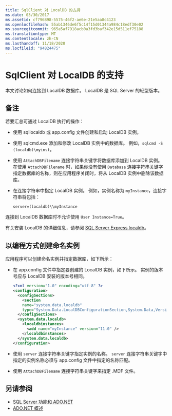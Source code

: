 ```yaml
---
title: SqlClient 对 LocalDB 的支持
ms.date: 03/30/2017
ms.assetid: cf796898-5575-46f2-ae6e-21e5aa8c4123
ms.openlocfilehash: 55ab1346de6f5c14f15d01344a984c18edf30e02
ms.sourcegitcommit: 965a5af7918acb0a3fd3baf342e15d511ef75188
ms.translationtype: MT
ms.contentlocale: zh-CN
ms.lasthandoff: 11/18/2020
ms.locfileid: "94824475"
---
```

# <a name="sqlclient-support-for-localdb"></a>SqlClient 对 LocalDB 的支持

本文讨论如何连接到 LocalDB 数据库。 LocalDB 是 SQL Server 的轻型版本。
  
## <a name="remarks"></a>备注
  
 若要汇总可通过 LocalDB 执行的操作：  
  
- 使用 sqllocaldb 或 app.config 文件创建和启动 LocalDB 实例。  
  
- 使用 sqlcmd.exe 添加和修改 LocalDB 实例中的数据库。 例如，`sqlcmd -S (localdb)\myinst`。  
  
- 使用 `AttachDBFilename` 连接字符串关键字将数据库添加到 LocalDB 实例。 在使用 `AttachDBFilename` 时，如果你没有使用 `Database` 连接字符串关键字指定数据库的名称，则在应用程序关闭时，将从 LocalDB 实例中删除该数据库。  
  
- 在连接字符串中指定 LocalDB 实例。 例如，实例名称为 `myInstance`，连接字符串将包括：  
  
    `server=(localdb)\\myInstance`  
  
 连接到 LocalDB 数据库时不允许使用 `User Instance=True`。  
  
有关安装 LocalDB 的详细信息，请参阅 [SQL Server Express localdb](/sql/database-engine/configure-windows/sql-server-express-localdb)。
  
## <a name="programmatically-create-a-named-instance"></a>以编程方式创建命名实例  

 应用程序可以创建命名实例并指定数据库，如下所示：  
  
- 在 app.config 文件中指定要创建的 LocalDB 实例，如下所示。  实例的版本号应与 LocalDB 安装的版本号相同。  
  
    ```xml  
    <?xml version="1.0" encoding="utf-8" ?>  
    <configuration>  
      <configSections>  
        <section  
        name="system.data.localdb"  
        type="System.Data.LocalDBConfigurationSection,System.Data,Version=4.0.0.0,Culture=neutral,PublicKeyToken=b77a5c561934e089"/>  
      </configSections>  
      <system.data.localdb>  
        <localdbinstances>  
          <add name="myInstance" version="11.0" />  
        </localdbinstances>  
      </system.data.localdb>  
    </configuration>  
    ```  
  
- 使用 `server` 连接字符串关键字指定实例的名称。  `server` 连接字符串关键字中指定的实例名称必须与 app.config 文件中指定的名称匹配。  
  
- 使用 `AttachDBFilename` 连接字符串关键字来指定 .MDF 文件。  
  
## <a name="see-also"></a>另请参阅

- [SQL Server 功能和 ADO.NET](sql-server-features-and-adonet.md)
- [ADO.NET 概述](../ado-net-overview.md)

